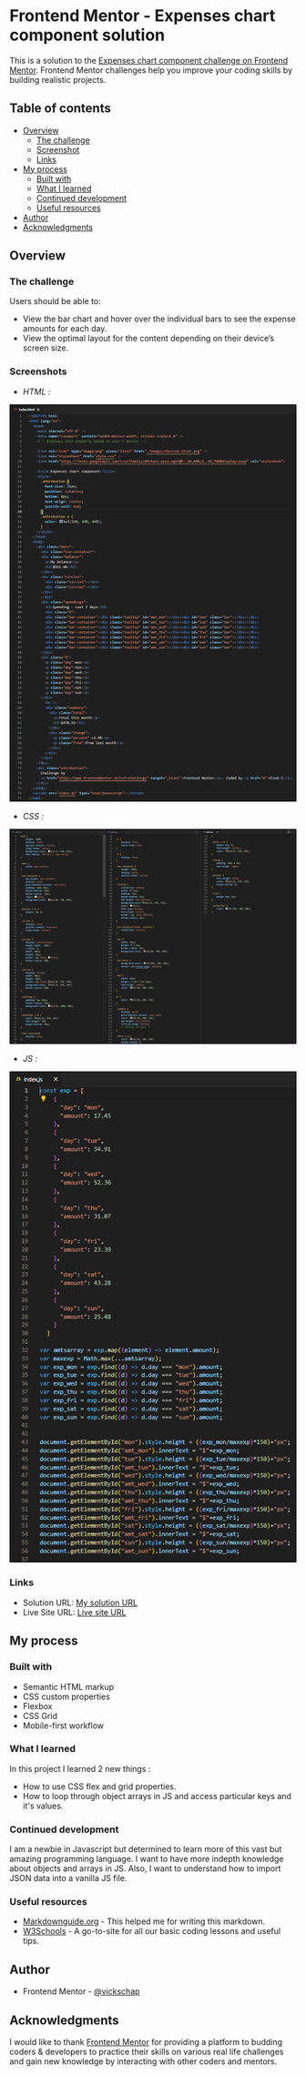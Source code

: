 # Frontend Mentor - Expenses chart component solution

This is a solution to the [Expenses chart component challenge on Frontend Mentor](https://www.frontendmentor.io/challenges/expenses-chart-component-e7yJBUdjwt). Frontend Mentor challenges help you improve your coding skills by building realistic projects. 

## Table of contents

- [Overview](#overview)
  - [The challenge](#the-challenge)
  - [Screenshot](#screenshots)
  - [Links](#links)
- [My process](#my-process)
  - [Built with](#built-with)
  - [What I learned](#what-i-learned)
  - [Continued development](#continued-development)
  - [Useful resources](#useful-resources)
- [Author](#author)
- [Acknowledgments](#acknowledgments)


## Overview

### The challenge

Users should be able to:

- View the bar chart and hover over the individual bars to see the expense amounts for each day.
- View the optimal layout for the content depending on their device’s screen size.


### Screenshots

- *HTML :*

![HTML-screenshot](HTML.PNG)
 - *CSS :*
 
![CSS-screenshot](CSS.PNG)
 - *JS :*
 
![JS-screenshot](JS.PNG)

### Links

- Solution URL: [My solution URL](https://www.frontendmentor.io/solutions/interactive-expenses-chart-component-2FqS0wcTFG)
- Live Site URL: [Live site URL](https://vickschap.github.io/expenses-chart-component-main/)

## My process

### Built with

- Semantic HTML markup
- CSS custom properties
- Flexbox
- CSS Grid
- Mobile-first workflow

### What I learned

In this project I learned 2 new things :
 - How to use CSS flex and grid properties.
 - How to loop through object arrays in JS and access particular keys and it's values.

### Continued development

I am a newbie in Javascript but determined to learn more of this vast but amazing programming language. I want to have more indepth knowledge about objects and arrays in JS. Also, I want to understand how to import JSON data into a vanilla JS file.

### Useful resources

- [Markdownguide.org](https://www.markdownguide.org) - This helped me for writing this markdown.
- [W3Schools](https://www.w3schools.com) - A go-to-site for all our basic coding lessons and useful tips.

## Author

- Frontend Mentor - [@vickschap](https://www.frontendmentor.io/profile/vickschap)

## Acknowledgments

I would like to thank [Frontend Mentor](https://www.frontendmentor.io) for providing a platform to budding coders & developers to practice their skills on various real life challenges and gain new knowledge by interacting with other coders and mentors.

